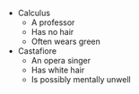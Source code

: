 * Calculus
  * A professor
  * Has no hair
  * Often wears green
* Castafiore
  * An opera singer
  * Has white hair
  * Is possibly mentally unwell
